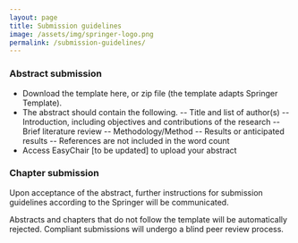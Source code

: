 ```yaml
---
layout: page
title: Submission guidelines
image: /assets/img/springer-logo.png
permalink: /submission-guidelines/
---
```


### Abstract submission
- Download the template here, or zip file (the template adapts Springer Template). 
- The abstract should contain the following. 
-- Title and list of author(s)
-- Introduction, including objectives and contributions of the research
-- Brief literature review
-- Methodology/Method 
-- Results or anticipated results 
-- References are not included in the word count
- Access EasyChair [to be updated] to upload your abstract

### Chapter submission
Upon acceptance of the abstract, further instructions for submission guidelines according to the Springer will be communicated.

Abstracts and chapters that do not follow the template will be automatically rejected. Compliant submissions will undergo a blind peer review process.